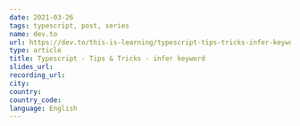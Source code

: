 ```yaml
---
date: 2021-03-26
tags: typescript, post, series
name: dev.to
url: https://dev.to/this-is-learning/typescript-tips-tricks-infer-keyword-23pf
type: article
title: Typescript - Tips & Tricks - infer keyword
slides_url:
recording_url:
city:
country:
country_code:
language: English
---
```

